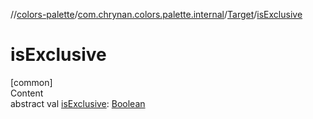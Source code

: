 //[colors-palette](../../../index.md)/[com.chrynan.colors.palette.internal](../index.md)/[Target](index.md)/[isExclusive](is-exclusive.md)



# isExclusive  
[common]  
Content  
abstract val [isExclusive](is-exclusive.md): [Boolean](https://kotlinlang.org/api/latest/jvm/stdlib/kotlin/-boolean/index.html)  




